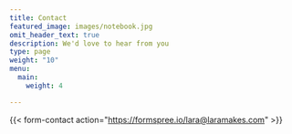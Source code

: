 ```yaml
---
title: Contact
featured_image: images/notebook.jpg
omit_header_text: true
description: We'd love to hear from you
type: page
weight: "10"
menu:
  main:
    weight: 4

---
```


{{< form-contact  action="https://formspree.io/lara@laramakes.com"  >}}
